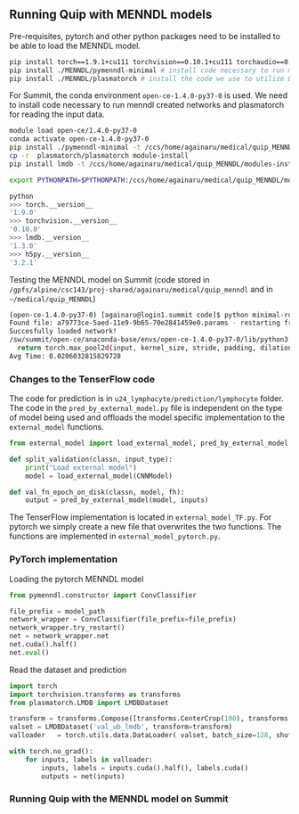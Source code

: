 ## Running Quip with MENNDL models

Pre-requisites, pytorch and other python packages need to be installed to be able to load the MENNDL model.

```bash
pip install torch==1.9.1+cu111 torchvision==0.10.1+cu111 torchaudio==0.9.1 -f https://download.pytorch.org/whl/torch_stable.html
pip install ./MENNDL/pymenndl-minimal # install code necessary to run menndl created networks
pip install ./MENNDL/plasmatorch # install the code we use to utilize LMDB. NOTE TO ANA: we were storing the data in LMDB, not using JPEG files.
```

For Summit, the conda environment `open-ce-1.4.0-py37-0` is used. We need to install code necessary to run menndl created networks and plasmatorch for reading the input data.

```bash
module load open-ce/1.4.0-py37-0
conda activate open-ce-1.4.0-py37-0
pip install ./pymenndl-minimal -t /ccs/home/againaru/medical/quip_MENNDL/modules-install
cp -r  plasmatorch/plasmatorch module-install
pip install lmdb -t /ccs/home/againaru/medical/quip_MENNDL/modules-install

export PYTHONPATH=$PYTHONPATH:/ccs/home/againaru/medical/quip_MENNDL/modules-install

python
>>> torch.__version__
'1.9.0'
>>> torchvision.__version__
'0.10.0'
>>> lmdb.__version__
'1.3.0'
>>> h5py.__version__
'3.2.1'
```

Testing the MENNDL model on Summit (code stored in `/gpfs/alpine/csc143/proj-shared/againaru/medical/quip_menndl` and in `~/medical/quip_MENNDL`)

```bash
(open-ce-1.4.0-py37-0) [againaru@login1.summit code]$ python minimal-run-menndl-v2.py
Found file: a79773ce-5aed-11e9-9b65-70e2841459e0.params - restarting from previous state
Succesfully loaded network!
/sw/summit/open-ce/anaconda-base/envs/open-ce-1.4.0-py37-0/lib/python3.7/site-packages/torch/nn/functional.py:718: UserWarning: Named tensors and all their associated APIs are an experimental feature and subject to change. Please do not use them for anything important until they are released as stable. (Triggered internally at  /gpfs/alpine/stf007/world-shared/davismj/open-ce-builds/rhel8-oce-1.4.0/python-env/conda-bld/pytorch-base_1633116212289/work/c10/core/TensorImpl.h:1156.)
  return torch.max_pool2d(input, kernel_size, stride, padding, dilation, ceil_mode)
Avg Time: 0.0206032815829728
```

### Changes to the TenserFlow code

The code for prediction is in `u24_lymphocyte/prediction/lymphocyte` folder. 
The code in the `pred_by_external_model.py` file is independent on the type of model being used and offloads the model specific implementation to the `external_model` functions.

```python
from external_model import load_external_model, pred_by_external_model

def split_validation(classn, input_type):
    print("Load external model")
    model = load_external_model(CNNModel)

def val_fn_epoch_on_disk(classn, model, fh):
    output = pred_by_external_model(model, inputs)
```

The TenserFlow implementation is located in `external_model_TF.py`. For pytorch we simply create a new file that overwrites the two functions. The functions are implemented in `external_model_pytorch.py`.

### PyTorch implementation


Loading the pytorch MENNDL model

```python
from pymenndl.constructor import ConvClassifier

file_prefix = model_path
network_wrapper = ConvClassifier(file_prefix=file_prefix)
network_wrapper.try_restart()
net = network_wrapper.net
net.cuda().half()
net.eval()
```

Read the dataset and prediction

```python
import torch
import torchvision.transforms as transforms
from plasmatorch.LMDB import LMDBDataset

transform = transforms.Compose([transforms.CenterCrop(100), transforms.ToTensor()])
valset = LMDBDataset('val_ub_lmdb', transform=transform)
valloader   = torch.utils.data.DataLoader( valset, batch_size=128, shuffle=False, num_workers=16 )

with torch.no_grad():
    for inputs, labels in valloader:
        inputs, labels = inputs.cuda().half(), labels.cuda()
        outputs = net(inputs)
```

### Running Quip with the MENNDL model on Summit

